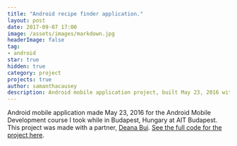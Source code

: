 ```yaml
---
title: "Android recipe finder application."
layout: post
date: 2017-09-07 17:00
image: /assets/images/markdown.jpg
headerImage: false
tag:
- android
star: true
hidden: true
category: project
projects: true
author: samanthacausey
description: Android mobile application project, built May 23, 2016 with partner Deana Bui.
---
```


Android mobile application made May 23, 2016 for the Android Mobile Development course I took while in Budapest, Hungary at AIT Budapest. This project was made with a partner, [Deana Bui](https://github.com/deanabui). [See the full code for the project here](https://github.com/scausey/recipeFinder).